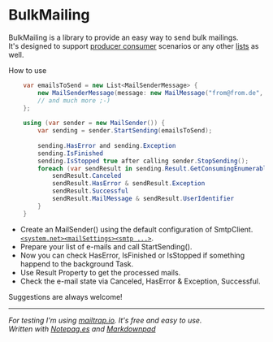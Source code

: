 BulkMailing
==
BulkMailing is a library to provide an easy way to send bulk mailings.<br/>
It's designed to support [producer consumer][blocking collection] scenarios or any other [lists][IEnumerable T] as well.

How to use
```csharp
    var emailsToSend = new List<MailSenderMessage> {
        new MailSenderMessage(message: new MailMessage("from@from.de", "to@to.de"), userIdentifier: Guid.NewGuid())
		// and much more ;-)
    };
    
    using (var sender = new MailSender()) {
    	var sending = sender.StartSending(emailsToSend);
    
	    sending.HasError and sending.Exception
	    sending.IsFinished
	    sending.IsStopped true after calling sender.StopSending();
	    foreach (var sendResult in sending.Result.GetConsumingEnumerable()) {
		    sendResult.Canceled
		    sendResult.HasError & sendResult.Exception
		    sendResult.Successful
		    sendResult.MailMessage & sendResult.UserIdentifier
	    }
    }
```
- Create an MailSender() using the default configuration of SmtpClient. [`<system.net><mailSettings><smtp ...>`][smtpMsdn].
- Prepare your list of e-mails and call StartSending().
- Now you can check HasError, IsFinished or IsStopped if something happend to the background Task.
- Use Result Property to get the processed mails.
- Check the e-mail state via Canceled, HasError & Exception, Successful.

Suggestions are always welcome!

----
*For testing I'm using [mailtrap.io][mailtrap]. It's free and easy to use.<br/>
Written with [Notepag.es][notepag] and [Markdownpad]*


[mailtrap]: http://mailtrap.io
[notepag]: http://notepag.es
[blocking collection]: http://msdn.microsoft.com/de-de/library/dd267312%28v=vs.110%29.aspx
[IEnumerable T]: http://msdn.microsoft.com/de-de/library/9eekhta0%28v=vs.110%29.aspx
[smtpMsdn]: http://msdn.microsoft.com/de-de/library/ms164240%28v=vs.110%29.aspx
[Markdownpad]: http://markdownpad.com/